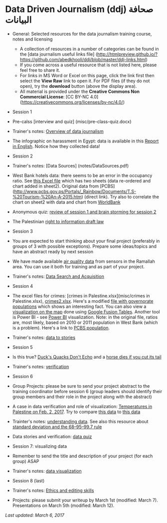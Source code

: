 # Data Driven Journalism (ddj) صحافة البيانات
* General: Selected resources for the data journalism training course, notes and licensing 
  * A collection of resources in a number of categories can be found in the [data journalism useful links file] (http://htmlpreview.github.io/?https://github.com/abedkhooli/ddj/blob/master/ddj-links.html) 
  * If you come across a useful resource that is not listed here, please feel free to share it. 
  * For links in MS Word or Excel on this page, click the link first then select the __View Raw__ link to open it. For PDF files (if they do not open), try the __download__ button (above the display area).
  * All material is provided under the __Creative Commons Non Commercial License__: [CC BY-NC 4.0] (https://creativecommons.org/licenses/by-nc/4.0/)
 
* Session 1
 * Pre-calss [interview and quiz] (misc/pre-class-quiz.docx)
 * Trainer's notes: [Overview of data journalism](notes/session-1-notes.pdf)
 * The infographic on harassment in Egypt: data is available in this [Report in English](http://harassmap.org/en/wp-content/uploads/2014/02/287_Summaryreport_eng_low-1.pdf). Notice how they collected data!
* Session 2 
 * Trainer's notes: [Data Sources] (notes/DataSources.pdf)
 * West Bank hotels data: there seems to be an error in the occupancy ratio. See [this Excel file](misc/WestBank-Hotels.xlsx) which has two sheets (data re-ordered and chart added in sheet2). Original data from [PCBS] (http://www.pcbs.gov.ps/Portals/_Rainbow/Documents/T.S-%20Tourism-%20An-A-2015.htm) (direct link). Try also to correlate the chart on sheet2 with data and chart from [WorldBank](http://data.worldbank.org/indicator/DT.ODA.ALLD.CD?locations=PS)  
 * Anonymous quiz: [review of session 1 and brain storming for session 2](misc/ddj-after-session1.docx) 
 * The Palestinian [right to information draft law](notes/right-to-info-law-draft.doc)
* Session 3
 * You are expected to start thinking about your final project (preferably in groups of 3 with possible exceptions). Prepare some ideas/topics and have an abstract ready by next session 
 * We have made available [air quality data](https://github.com/abedkhooli/ds1/tree/master/data) from sensors in the Ramallah area. You can use it both for training and as part of your project.
 * Trainer's notes: [Data Search and Acquisition](notes/DataSearchAndAcquisition.pdf)
* Session 4
 * The excel files for crimes: [crimes in Palestine.xlsx](misc/crimes in Palestine.xlsx), [crimes2.xlsx](misc/crime2.xlsx). Here's a modified [file with governorate populations](misc/crime3.xlsx) which shows an interesting fact. You can also view a [visualization on the map](misc/crimes.png) done using [Google Fusion Tables](https://www.google.com/fusiontables/DataSource?docid=1I_K0CuZn9CiBRbAvZRNqCZGQIMZurrmuW3h17PUE). Another tool is Power BI - see [Power BI](misc/crimes-pbi.png) visualization. Note: in the original file, ratios are, most likely, based on 2010 or 2011 population in West Bank (which is a problem). Here's a link to [PCBS population](http://pcbs.gov.ps/Portals/_Rainbow/Documents/gover.htm).
  * Trainer's notes: [data to stories](notes/data2stories.pdf)
* Session 5
 * Is this true? [Duck's Quacks Don't Echo](misc/ducks-echo.png) and a [horse dies if you cut its tail](misc/horse-tail.png)
 * Trainer's notes: [verification](notes/verification-slides.pdf)
* Session 6
 * Group Projects: please be sure to send your project abstract to the training coordinator before session 6 (group leaders should identify their group members and their role in the project along with the abstract)
 * A case in data verification and role of visualization: [Temperatures in Palestine on Feb. 2, 2017](misc/palweather.png). Try to compare [this data](http://www.accuweather.com/en/il/maale-edomim/213259/weather-forecast/213259) to [this data](http://www.accuweather.com/en/ps/maale-adummim/1278920/weather-forecast/1278920)
 * Trainter's notes: [understanding data](notes/understanding-data.pdf). See also this resource about [standard deviation and the 68–95–99.7 rule](https://en.wikipedia.org/wiki/68%E2%80%9395%E2%80%9399.7_rule)
 * Data stories and verification: [data quiz](misc/data-quiz.docx)
* Session 7: visualizing data
 * Remember to send the title and description of your project (for each group) ASAP
 * Trainer's notes: [data visualization](notes/data-visualisation.pdf)
* Session 8 (last)
 * Trainer's notes: [Ethics and editing skills](notes/ethics-edits.pdf)
* Projects: please submit your writeup by March 1st (modified: March 7). Presentations on March 5th (modified: March 12).

*Last updated: March 6, 2017*
